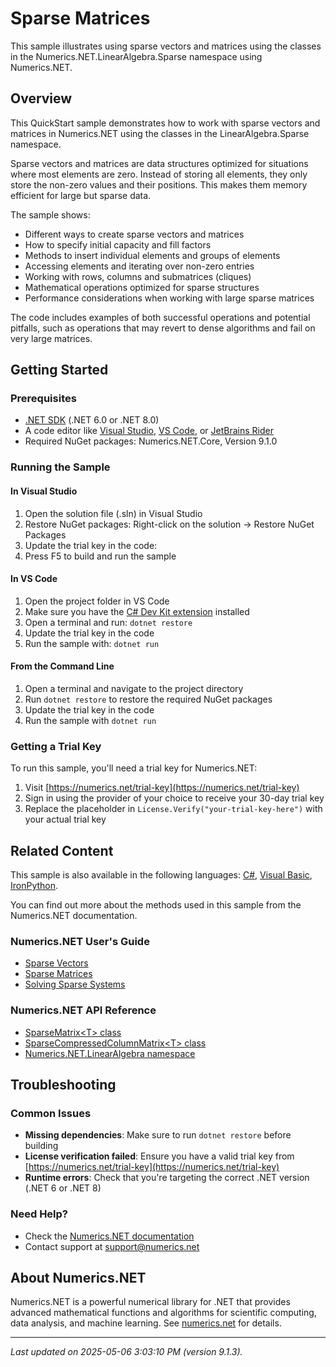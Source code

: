 # Sparse Matrices

This sample illustrates using sparse vectors and matrices using the classes in the Numerics.NET.LinearAlgebra.Sparse namespace using Numerics.NET.

## Overview

This QuickStart sample demonstrates how to work with sparse vectors and matrices in Numerics.NET using the classes in 
the LinearAlgebra.Sparse namespace.

Sparse vectors and matrices are data structures optimized for situations where most elements are zero. 
Instead of storing all elements, they only store the non-zero values and their positions. This makes them 
memory efficient for large but sparse data.

The sample shows:
- Different ways to create sparse vectors and matrices
- How to specify initial capacity and fill factors
- Methods to insert individual elements and groups of elements
- Accessing elements and iterating over non-zero entries
- Working with rows, columns and submatrices (cliques)
- Mathematical operations optimized for sparse structures
- Performance considerations when working with large sparse matrices

The code includes examples of both successful operations and potential pitfalls, such as operations that 
may revert to dense algorithms and fail on very large matrices.


## Getting Started

### Prerequisites

- [.NET SDK](https://dotnet.microsoft.com/download) (.NET 6.0 or .NET 8.0)
- A code editor like [Visual Studio](https://visualstudio.microsoft.com/), [VS Code](https://code.visualstudio.com/), or [JetBrains Rider](https://www.jetbrains.com/rider/)
- Required NuGet packages: Numerics.NET.Core, Version 9.1.0

### Running the Sample

#### In Visual Studio
1. Open the solution file (.sln) in Visual Studio
2. Restore NuGet packages: Right-click on the solution → Restore NuGet Packages
3. Update the trial key in the code:
4. Press F5 to build and run the sample

#### In VS Code

1. Open the project folder in VS Code
2. Make sure you have the [C# Dev Kit extension](https://marketplace.visualstudio.com/items?itemName=ms-dotnettools.csdevkit) installed
3. Open a terminal and run: `dotnet restore`
4. Update the trial key in the code 
5. Run the sample with: `dotnet run`

#### From the Command Line

1. Open a terminal and navigate to the project directory
2. Run `dotnet restore` to restore the required NuGet packages
3. Update the trial key in the code
4. Run the sample with `dotnet run`

### Getting a Trial Key

To run this sample, you'll need a trial key for Numerics.NET:

1. Visit [https://numerics.net/trial-key](https://numerics.net/trial-key)
2. Sign in using the provider of your choice to receive your 30-day trial key
3. Replace the placeholder in `License.Verify("your-trial-key-here")` with your actual trial key

## Related Content

This sample is also available in the following languages: 
[C#](https://github.com/NumericsDotNet/quickstart-csharp/tree/net8.0/linear-algebra/matrices/sparse-matrices), [Visual Basic](https://github.com/NumericsDotNet/quickstart-visualbasic/tree/net8.0/linear-algebra/matrices/sparse-matrices), [IronPython](https://github.com/NumericsDotNet/quickstart-ironpython/tree/net8.0/linear-algebra/matrices/sparse-matrices).

You can find out more about the methods used in this sample from the Numerics.NET documentation.

### Numerics.NET User's Guide

- [Sparse Vectors](https://numerics.net/documentation/latest/vector-and-matrix/sparse-vectors-and-matrices/sparse-vectors)
- [Sparse Matrices](https://numerics.net/documentation/latest/vector-and-matrix/sparse-vectors-and-matrices/sparse-matrices)
- [Solving Sparse Systems](https://numerics.net/documentation/latest/vector-and-matrix/sparse-vectors-and-matrices/solving-sparse-systems)

### Numerics.NET API Reference

- [SparseMatrix&lt;T&gt; class](https://numerics.net/documentation/latest/reference/numerics.net.linearalgebra.sparsematrix-1)
- [SparseCompressedColumnMatrix&lt;T&gt; class](https://numerics.net/documentation/latest/reference/numerics.net.linearalgebra.sparsecompressedcolumnmatrix-1)
- [Numerics.NET.LinearAlgebra namespace](https://numerics.net/documentation/latest/reference/numerics.net.linearalgebra)


## Troubleshooting

### Common Issues

- **Missing dependencies**: Make sure to run `dotnet restore` before building
- **License verification failed**: Ensure you have a valid trial key from [https://numerics.net/trial-key](https://numerics.net/trial-key)
- **Runtime errors**: Check that you're targeting the correct .NET version (.NET 6 or .NET 8)

### Need Help?

- Check the [Numerics.NET documentation](https://numerics.net/documentation/)
- Contact support at [support@numerics.net](mailto:support@numerics.net?subject=SparseMatrices%20QuickStart%20Sample%20%28F%23%29)

## About Numerics.NET

Numerics.NET is a powerful numerical library for .NET that provides advanced mathematical 
functions and algorithms for scientific computing, data analysis, and machine learning.
See [numerics.net](https://numerics.net) for details.

---

_Last updated on 2025-05-06 3:03:10 PM (version 9.1.3)._
